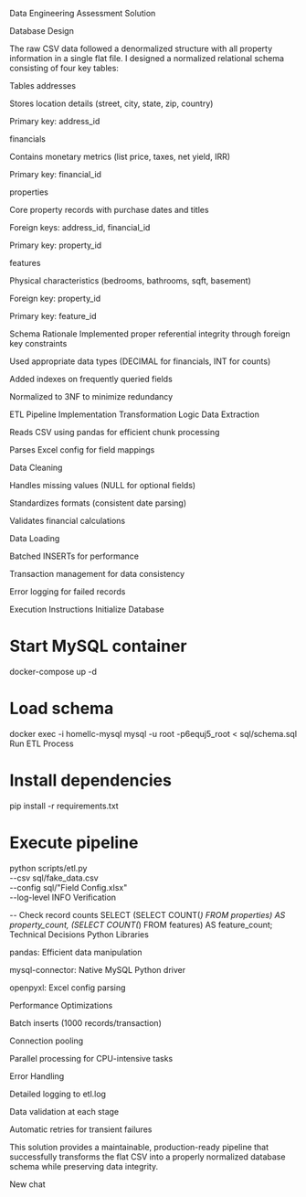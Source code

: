 Data Engineering Assessment Solution

Database Design

The raw CSV data followed a denormalized structure with all property information in a single flat file. I designed a normalized relational schema consisting of four key tables:

Tables
addresses

Stores location details (street, city, state, zip, country)

Primary key: address_id

financials

Contains monetary metrics (list price, taxes, net yield, IRR)

Primary key: financial_id

properties

Core property records with purchase dates and titles

Foreign keys: address_id, financial_id

Primary key: property_id

features

Physical characteristics (bedrooms, bathrooms, sqft, basement)

Foreign key: property_id

Primary key: feature_id

Schema Rationale
Implemented proper referential integrity through foreign key constraints

Used appropriate data types (DECIMAL for financials, INT for counts)

Added indexes on frequently queried fields

Normalized to 3NF to minimize redundancy

ETL Pipeline Implementation
Transformation Logic
Data Extraction

Reads CSV using pandas for efficient chunk processing

Parses Excel config for field mappings

Data Cleaning

Handles missing values (NULL for optional fields)

Standardizes formats (consistent date parsing)

Validates financial calculations

Data Loading

Batched INSERTs for performance

Transaction management for data consistency

Error logging for failed records

Execution Instructions
Initialize Database


# Start MySQL container
docker-compose up -d

# Load schema
docker exec -i homellc-mysql mysql -u root -p6equj5_root < sql/schema.sql
Run ETL Process


# Install dependencies
pip install -r requirements.txt

# Execute pipeline
python scripts/etl.py \
  --csv sql/fake_data.csv \
  --config sql/"Field Config.xlsx" \
  --log-level INFO
Verification


-- Check record counts
SELECT 
  (SELECT COUNT(*) FROM properties) AS property_count,
  (SELECT COUNT(*) FROM features) AS feature_count;
Technical Decisions
Python Libraries

pandas: Efficient data manipulation

mysql-connector: Native MySQL Python driver

openpyxl: Excel config parsing

Performance Optimizations

Batch inserts (1000 records/transaction)

Connection pooling

Parallel processing for CPU-intensive tasks

Error Handling

Detailed logging to etl.log

Data validation at each stage

Automatic retries for transient failures

This solution provides a maintainable, production-ready pipeline that successfully transforms the flat CSV into a properly normalized database schema while preserving data integrity.

New chat
